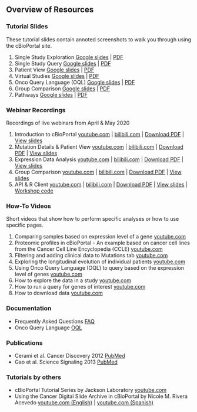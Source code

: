 ## Overview of Resources

### Tutorial Slides
These tutorial slides contain annoted screenshots to walk you through using the cBioPortal site.
1. Single Study Exploration [Google slides](https://docs.google.com/presentation/d/1_OGK69lO4Z62WaxHHkNYmWvY0LQN2v0slfaLyY1_IQ0) | [PDF](https://raw.githubusercontent.com/cBioPortal/cbioportal/master/docs/tutorials/cBioPortal%20Tutorial%201%20Single%20Study%20Exploration.pdf)
2. Single Study Query [Google slides](https://docs.google.com/presentation/d/1y9UTIr5vHmsNVWqtGTVGgiuYX9wkK_a_RPNYiR8kYD8) | [PDF](https://raw.githubusercontent.com/cBioPortal/cbioportal/master/docs/tutorials/cBioPortal%20Tutorial%202%20Single%20Study%20Query.pdf)
3. Patient View [Google slides](https://docs.google.com/presentation/d/1Jr_2yEfgjKBn4DBiXRk4kmhIbtsRp6gd0iD3k1fIUUk) | [PDF](https://raw.githubusercontent.com/cBioPortal/cbioportal/master/docs/tutorials/cBioPortal%20Tutorial%203%20Patient%20View.pdf)
4. Virtual Studies [Google slides](https://docs.google.com/presentation/d/1rQE5rbFNdmup-rAtySHFxlLp3i4qa8SBA7MiQpMdn1I) | [PDF](https://raw.githubusercontent.com/cBioPortal/cbioportal/master/docs/tutorials/cBioPortal%20Tutorial%204%20Virtual%20Studies.pdf)
5. Onco Query Language (OQL) [Google slides](https://docs.google.com/presentation/d/1U39xgVujtBodwW20qIfcGu4E5n2zzaKkl2KmzzHqj4A) | [PDF](https://raw.githubusercontent.com/cBioPortal/cbioportal/master/docs/tutorials/cBioPortal%20Tutorial%205%20Onco%20Query%20Language.pdf)
6. Group Comparison [Google slides](https://docs.google.com/presentation/d/1P2boDph8IfpvjxoxDj_496CLHGtshzJnbbZhszPsmf4) | [PDF](https://raw.githubusercontent.com/cBioPortal/cbioportal/master/docs/tutorials/cBioPortal%20Tutorial%205%20Onco%20Query%20Language.pdf)
7. Pathways [Google slides](https://docs.google.com/presentation/d/1O5WGucz0lrfdY25b5QS6zaID_26i434EYXBluqZfT2g) | [PDF](https://raw.githubusercontent.com/cBioPortal/cbioportal/master/docs/tutorials/cBioPortal%20Tutorial%207%20Pathways.pdf)

### Webinar Recordings
Recordings of live webinars from April & May 2020
1. Introduction to cBioPortal [youtube.com](https://www.youtube.com/watch?v=fPIAxH--cSo) | [bilibili.com](https://www.bilibili.com/video/BV1tf4y1m7Lp) | [Download PDF](https://raw.githubusercontent.com/cBioPortal/cbioportal/master/docs/tutorials/cBioPortal%20Webinar%201%20Introduction%20to%20cBioPortal.pdf) | [View slides](https://drive.google.com/drive/folders/0B9KTQJAGhFhhRi1qaTdUWmpLQTA?resourcekey=0-9Mbxt9c_wEbaGRLnAaASlg&usp=sharing)
2. Mutation Details & Patient View [youtube.com](https://www.youtube.com/watch?v=uJsp9kd2jIk) | [bilibili.com](https://www.bilibili.com/video/BV1Qf4y1m7Lx) | [Download PDF](https://raw.githubusercontent.com/cBioPortal/cbioportal/master/docs/tutorials/cBioPortal%20Webinar%202%20Mutation%20Details%20and%20Patient%20View.pdf) | [View slides](https://drive.google.com/drive/folders/0B9KTQJAGhFhhRi1qaTdUWmpLQTA?resourcekey=0-9Mbxt9c_wEbaGRLnAaASlg&usp=sharing)
3. Expression Data Analysis [youtube.com](https://www.youtube.com/watch?v=YUxVv6pkxD4) | [bilibili.com](https://www.bilibili.com/video/BV1HK4y1t7dE) | [Download PDF](https://raw.githubusercontent.com/cBioPortal/cbioportal/master/docs/tutorials/cBioPortal%20Webinar%203%20Expression%20Data%20Analysis.pdf) | [View slides](https://drive.google.com/drive/folders/0B9KTQJAGhFhhRi1qaTdUWmpLQTA?resourcekey=0-9Mbxt9c_wEbaGRLnAaASlg&usp=sharing)
4. Group Comparison [youtube.com](https://www.youtube.com/watch?v=Tx4HZCrIe5c) | [bilibili.com](https://www.bilibili.com/video/BV1VZ4y1W76p) | [Download PDF](https://raw.githubusercontent.com/cBioPortal/cbioportal/master/docs/tutorials/cBioPortal%20Webinar%204%20Group%20Comparison.pdf) | [View slides](https://drive.google.com/drive/folders/0B9KTQJAGhFhhRi1qaTdUWmpLQTA?resourcekey=0-9Mbxt9c_wEbaGRLnAaASlg&usp=sharing)
5. API & R Client [youtube.com](https://www.youtube.com/watch?v=Nq12o2i0yaw) | [bilibili.com](https://www.bilibili.com/video/BV1jz4y197iU) | [Download PDF](https://raw.githubusercontent.com/cBioPortal/cbioportal/master/docs/tutorials/cBioPortal%20Webinar%205%20API%20and%20R%20Client.pdf) | [View slides](https://drive.google.com/drive/folders/0B9KTQJAGhFhhRi1qaTdUWmpLQTA?resourcekey=0-9Mbxt9c_wEbaGRLnAaASlg&usp=sharing) | [Workshop code](https://github.com/cBioPortal/2020-cbioportal-r-workshop)

### How-To Videos
Short videos that show how to perform specific analyses or how to use specific pages.
1. Comparing samples based on expression level of a gene [youtube.com](https://www.youtube.com/watch?v=HTiKUXk0j0s)
2. Proteomic profiles in cBioPortal - An example based on cancer cell lines from the Cancer Cell Line Encyclopedia (CCLE) [youtube.com](https://www.youtube.com/watch?v=62qbjQOH9qc) 
3. Filtering and adding clinical data to Mutations tab [youtube.com](https://www.youtube.com/watch?v=q9No2073c5o)
4. Exploring the longitudinal evolution of individual patients [youtube.com](https://www.youtube.com/watch?v=Hbbs-tHh9LQ)
5. Using Onco Query Language (OQL) to query based on the expression level of genes [youtube.com](https://www.youtube.com/watch?v=kHlFXw2TMzc)
6. How to explore the data in a study [youtube.com](https://www.youtube.com/watch?v=N8ffDgkqDWc)
7. How to run a query for genes of interest [youtube.com](https://www.youtube.com/watch?v=MH-kY5usA70)
8. How to download data [youtube.com](https://www.youtube.com/watch?v=JId304dp3tc)

### Documentation
* Frequently Asked Questions [FAQ](/user-guide/faq.md)
* Onco Query Language [OQL](/user-guide/oql.md)

### Publications
* Cerami et al. Cancer Discovery 2012 [PubMed](http://cancerdiscovery.aacrjournals.org/content/2/5/401.abstract)
* Gao et al. Science Signaling 2013 [PubMed](https://www.ncbi.nlm.nih.gov/pubmed/23550210)

### Tutorials by others
* cBioPortal Tutorial Series by Jackson Laboratory [youtube.com](https://www.youtube.com/watch?v=tWdrcZOiXc0&list=PLWNp6Z5dXDZ7yRyny8aypSwrArs6e0EJi)
* Using the Cancer Digital Slide Archive in cBioPortal by Nicole M. Rivera Acevedo [youtube.com (English)](https://www.youtube.com/watch?v=oP0GbWmfVWM) | [youtube.com (Spanish)](https://www.youtube.com/watch?v=QyOVCxjVIPU)
